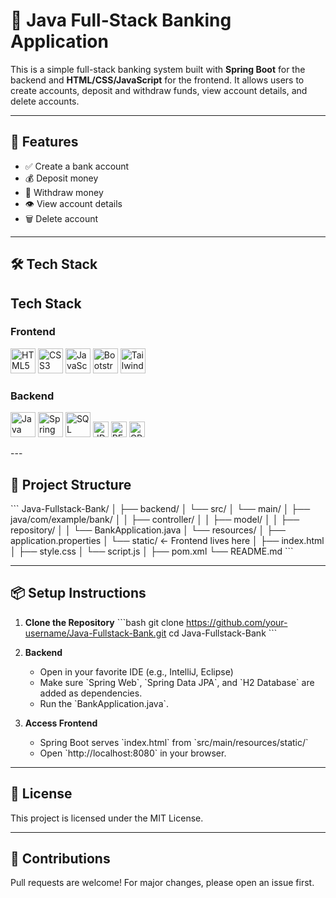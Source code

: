 
# 🏦 Java Full-Stack Banking Application

This is a simple full-stack banking system built with **Spring Boot** for the backend and **HTML/CSS/JavaScript** for the frontend. It allows users to create accounts, deposit and withdraw funds, view account details, and delete accounts.

---

## 🚀 Features

- ✅ Create a bank account
- 💰 Deposit money
- 💸 Withdraw money
- 👁️ View account details
- 🗑️ Delete account

---

## 🛠️ Tech Stack

## Tech Stack

### Frontend  
<p align="left">
  <img src="https://cdn.jsdelivr.net/gh/devicons/devicon/icons/html5/html5-original.svg" alt="HTML5" width="40" height="40"/>
  <img src="https://cdn.jsdelivr.net/gh/devicons/devicon/icons/css3/css3-original.svg" alt="CSS3" width="40" height="40"/>
  <img src="https://cdn.jsdelivr.net/gh/devicons/devicon/icons/javascript/javascript-original.svg" alt="JavaScript" width="40" height="40"/>
  <img src="https://cdn.jsdelivr.net/gh/devicons/devicon/icons/bootstrap/bootstrap-original.svg" alt="Bootstrap" width="40" height="40"/>
  <img src="https://cdn.jsdelivr.net/gh/devicons/devicon/icons/tailwindcss/tailwindcss-plain.svg" alt="Tailwind CSS" width="40" height="40"/>
</p>

### Backend  
<p align="left">
  <img src="https://cdn.jsdelivr.net/gh/devicons/devicon/icons/java/java-original.svg" alt="Java" width="40" height="40"/>
  <img src="https://cdn.jsdelivr.net/gh/devicons/devicon/icons/spring/spring-original.svg" alt="Spring Boot" width="40" height="40"/>
  <img src="https://cdn.jsdelivr.net/gh/devicons/devicon/icons/mysql/mysql-original.svg" alt="SQL" width="40" height="40"/>
  <img src="https://img.shields.io/badge/JDBC-336791?logo=java&logoColor=white" alt="JDBC" height="25"/>
  <img src="https://img.shields.io/badge/REST_API-FF6F61?logo=rest&logoColor=white" alt="REST API" height="25"/>
  <img src="https://img.shields.io/badge/CRUD_Operations-4CAF50?logo=data&logoColor=white" alt="CRUD" height="25"/>
</p>
---

## 📁 Project Structure

\`\`\`
Java-Fullstack-Bank/
│
├── backend/
│   └── src/
│       └── main/
│           ├── java/com/example/bank/
│           │   ├── controller/
│           │   ├── model/
│           │   ├── repository/
│           │   └── BankApplication.java
│           └── resources/
│               ├── application.properties
│               └── static/  ← Frontend lives here
│                   ├── index.html
│                   ├── style.css
│                   └── script.js
│
├── pom.xml
└── README.md
\`\`\`

---

## 📦 Setup Instructions

1. **Clone the Repository**
   \`\`\`bash
   git clone https://github.com/your-username/Java-Fullstack-Bank.git
   cd Java-Fullstack-Bank
   \`\`\`

2. **Backend**
   - Open in your favorite IDE (e.g., IntelliJ, Eclipse)
   - Make sure \`Spring Web\`, \`Spring Data JPA\`, and \`H2 Database\` are added as dependencies.
   - Run the \`BankApplication.java\`.

3. **Access Frontend**
   - Spring Boot serves \`index.html\` from \`src/main/resources/static/\`
   - Open \`http://localhost:8080\` in your browser.

---

## 📝 License

This project is licensed under the MIT License.

---

## 🤝 Contributions

Pull requests are welcome! For major changes, please open an issue first.
